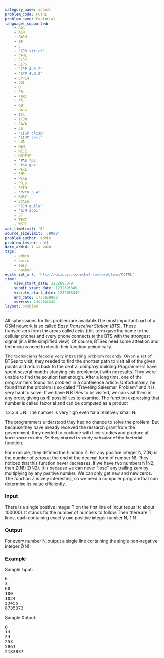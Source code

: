 ```yaml
---
category_name: school
problem_code: FCTRL
problem_name: Factorial
languages_supported:
    - ADA
    - ASM
    - BASH
    - BF
    - C
    - 'C99 strict'
    - CAML
    - CLOJ
    - CLPS
    - 'CPP 4.3.2'
    - 'CPP 4.9.2'
    - CPP14
    - CS2
    - D
    - ERL
    - FORT
    - FS
    - GO
    - HASK
    - ICK
    - ICON
    - JAVA
    - JS
    - 'LISP clisp'
    - 'LISP sbcl'
    - LUA
    - NEM
    - NICE
    - NODEJS
    - 'PAS fpc'
    - 'PAS gpc'
    - PERL
    - PHP
    - PIKE
    - PRLG
    - PYTH
    - 'PYTH 3.4'
    - RUBY
    - SCALA
    - 'SCM guile'
    - 'SCM qobi'
    - ST
    - TEXT
    - WSPC
max_timelimit: '8'
source_sizelimit: '50000'
problem_author: admin
problem_tester: null
date_added: 1-12-2008
tags:
    - admin
    - basic
    - easy
    - number
editorial_url: 'http://discuss.codechef.com/problems/FCTRL'
time:
    view_start_date: 1232695349
    submit_start_date: 1232695349
    visible_start_date: 1232695349
    end_date: 1735669800
    current: 1492507648
layout: problem
---
```

All submissions for this problem are available.The most important part of a GSM network is so called *Base Transceiver Station* (*BTS*). These transceivers form the areas called *cells* (this term gave the name to the cellular phone) and every phone connects to the BTS with the strongest signal (in a little simplified view). Of course, BTSes need some attention and technicians need to check their function periodically.

The technicians faced a very interesting problem recently. Given a set of BTSes to visit, they needed to find the shortest path to visit all of the given points and return back to the central company building. Programmers have spent several months studying this problem but with no results. They were unable to find the solution fast enough. After a long time, one of the programmers found this problem in a conference article. Unfortunately, he found that the problem is so called "Traveling Salesman Problem" and it is very hard to solve. If we have N BTSes to be visited, we can visit them in any order, giving us N! possibilities to examine. The function expressing that number is called factorial and can be computed as a product

1.2.3.4....N. The number is very high even for a relatively small N.

The programmers understood they had no chance to solve the problem. But because they have already received the research grant from the government, they needed to continue with their studies and produce at least *some* results. So they started to study behavior of the factorial function.

For example, they defined the function Z. For any positive integer N, Z(N) is the number of zeros at the end of the decimal form of number N!. They noticed that this function never decreases. If we have two numbers N1N2, then Z(N1) Z(N2). It is because we can never "lose" any trailing zero by multiplying by any positive number. We can only get new and new zeros. The function Z is very interesting, so we need a computer program that can determine its value efficiently.

### Input

There is a single positive integer T on the first line of input (equal to about 100000). It stands for the number of numbers to follow. Then there are T lines, each containing exactly one positive integer number N, 1 N

### Output

For every number N, output a single line containing the single non-negative integer Z(N).

### Example

Sample Input:

<pre>
6
3
60
100
1024
23456
8735373
</pre>
Sample Output:

<pre>
0
14
24
253
5861
2183837
</pre>